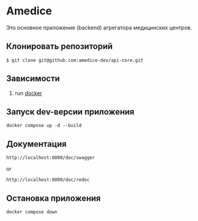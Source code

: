 # Amedice

Это основное приложение (backend) агрегатора медицинских центров.

## Клонировать репозиторий
```
$ git clone git@github.com:amedice-dev/api-core.git
```

## Зависимости
1. run [docker](https://www.docker.com)

## Запуск dev-версии приложения 
```shell
docker compose up -d --build
```

## Документация
```
http://localhost:8000/doc/swagger
```
or
```
http://localhost:8000/doc/redoc
```

## Остановка приложения
```shell
docker compose down
```
